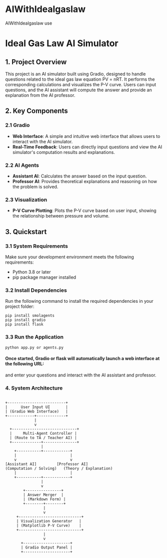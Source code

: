 # AIWithIdealgaslaw
AIWithIdealgaslaw use


# Ideal Gas Law AI Simulator

## 1. Project Overview

This project is an AI simulator built using Gradio, designed to handle questions related to the ideal gas law equation PV = nRT. It performs the corresponding calculations and visualizes the P-V curve. Users can input questions, and the AI assistant will compute the answer and provide an explanation from the AI professor.

## 2. Key Components

### 2.1 Gradio
- **Web Interface**: A simple and intuitive web interface that allows users to interact with the AI simulator.
- **Real-Time Feedback**: Users can directly input questions and view the AI simulator's computation results and explanations.

### 2.2 AI Agents
- **Assistant AI**: Calculates the answer based on the input question.
- **Professor AI**: Provides theoretical explanations and reasoning on how the problem is solved.

### 2.3 Visualization
- **P-V Curve Plotting**: Plots the P-V curve based on user input, showing the relationship between pressure and volume.

## 3. Quickstart

### 3.1 System Requirements

Make sure your development environment meets the following requirements:

- Python 3.8 or later
- pip package manager installed

### 3.2 Install Dependencies

Run the following command to install the required dependencies in your project folder:

```
pip install smolagents
pip install gradio
pip install flask
```

### 3.3 Run the Application

```
python app.py or agents.py
```

#### Once started, Gradio or flask will automatically launch a web interface at the following URL:

and enter your questions and interact with the AI assistant and professor.


### 4. System Architecture

```

+--------------------------+
|      User Input UI       |
| (Gradio Web Interface)   |
+------------+-------------+
             |
             v
  +-----------------------------+
  |     Multi-Agent Controller |
  | (Route to TA / Teacher AI) |
  +-------------+---------------+
                | 
    +-----------+------------+
    |                        |
    v                        v
[Assistant AI]         [Professor AI]
(Computation / Solving)   (Theory / Explanation)
    |                        |
    +-----------+------------+
                |
                v
        +----------------+
        | Answer Merger  |
        | (Markdown Form) |
        +--------+--------+
                 |
                 v
     +----------------------------+
     | Visualization Generator   |
     | (Matplotlib P-V Curve)    |
     +----------------------------+
                 |
                 v
       +---------------------+
       | Gradio Output Panel |
       +---------------------+

```
